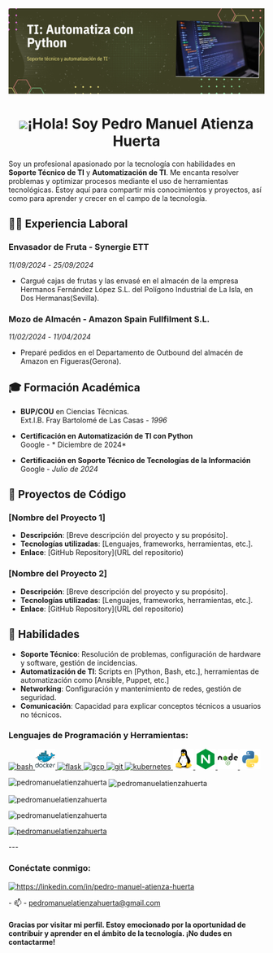 
<img src="soporte-t-ecnic_1734649181 (1).png" alt="Imagen de Soporte Técnico de TI y Automatización de TI con Python">

<h1 align="center"><img src="https://media.giphy.com/media/hvRJCLFzcasrR4ia7z/giphy.gif" width="35"><b>¡Hola! Soy Pedro Manuel Atienza Huerta </b></h1>

Soy un profesional apasionado por la tecnología con habilidades en **Soporte Técnico de TI** y **Automatización de TI**.
Me encanta resolver problemas y optimizar procesos mediante el uso de herramientas tecnológicas.
Estoy aquí para compartir mis conocimientos y proyectos, así como para aprender y crecer en el campo de la tecnología.

## 🧑‍💻 Experiencia Laboral

### Envasador de Fruta - Synergie ETT
*11/09/2024* - *25/09/2024*
- Cargué cajas de frutas y las envasé en el almacén de la empresa Hermanos Fernández López S.L. del Polígono Industrial de La Isla, en Dos Hermanas(Sevilla).  


### Mozo de Almacén - Amazon Spain Fullfilment S.L.
*11/02/2024* - *11/04/2024*
- Preparé pedidos en el Departamento de Outbound del almacén de Amazon en Figueras(Gerona). 



## 🎓 Formación Académica

- **BUP/COU** en Ciencias Técnicas.  
  Ext.I.B. Fray Bartolomé de Las Casas - *1996*

- **Certificación en Automatización de TI con Python**  
  Google - * Diciembre de 2024*
 - **Certificación en Soporte Técnico de Tecnologías de la Información**  
  Google - *Julio de 2024* 

## 🔧 Proyectos de Código

### [Nombre del Proyecto 1]
- **Descripción**: [Breve descripción del proyecto y su propósito].
- **Tecnologías utilizadas**: [Lenguajes, frameworks, herramientas, etc.].
- **Enlace**: [GitHub Repository](URL del repositorio)

### [Nombre del Proyecto 2]
- **Descripción**: [Breve descripción del proyecto y su propósito].
- **Tecnologías utilizadas**: [Lenguajes, frameworks, herramientas, etc.].
- **Enlace**: [GitHub Repository](URL del repositorio)

## 🌟 Habilidades

- **Soporte Técnico**: Resolución de problemas, configuración de hardware y software, gestión de incidencias.
- **Automatización de TI**: Scripts en [Python, Bash, etc.], herramientas de automatización como [Ansible, Puppet, etc.]
- **Networking**: Configuración y mantenimiento de redes, gestión de seguridad.
- **Comunicación**: Capacidad para explicar conceptos técnicos a usuarios no técnicos.


<h3 align="left">Lenguajes de Programación y Herramientas:</h3>
<p align="left"> <a href="https://www.gnu.org/software/bash/" target="_blank" rel="noreferrer"> <img src="https://www.vectorlogo.zone/logos/gnu_bash/gnu_bash-icon.svg" alt="bash" width="40" height="40"/> </a> <a href="https://www.docker.com/" target="_blank" rel="noreferrer"> <img src="https://raw.githubusercontent.com/devicons/devicon/master/icons/docker/docker-original-wordmark.svg" alt="docker" width="40" height="40"/> </a> <a href="https://flask.palletsprojects.com/" target="_blank" rel="noreferrer"> <img src="https://www.vectorlogo.zone/logos/pocoo_flask/pocoo_flask-icon.svg" alt="flask" width="40" height="40"/> </a> <a href="https://cloud.google.com" target="_blank" rel="noreferrer"> <img src="https://www.vectorlogo.zone/logos/google_cloud/google_cloud-icon.svg" alt="gcp" width="40" height="40"/> </a> <a href="https://git-scm.com/" target="_blank" rel="noreferrer"> <img src="https://www.vectorlogo.zone/logos/git-scm/git-scm-icon.svg" alt="git" width="40" height="40"/> </a> <a href="https://kubernetes.io" target="_blank" rel="noreferrer"> <img src="https://www.vectorlogo.zone/logos/kubernetes/kubernetes-icon.svg" alt="kubernetes" width="40" height="40"/> </a> <a href="https://www.linux.org/" target="_blank" rel="noreferrer"> <img src="https://raw.githubusercontent.com/devicons/devicon/master/icons/linux/linux-original.svg" alt="linux" width="40" height="40"/> </a> <a href="https://www.nginx.com" target="_blank" rel="noreferrer"> <img src="https://raw.githubusercontent.com/devicons/devicon/master/icons/nginx/nginx-original.svg" alt="nginx" width="40" height="40"/> </a> <a href="https://nodejs.org" target="_blank" rel="noreferrer"> <img src="https://raw.githubusercontent.com/devicons/devicon/master/icons/nodejs/nodejs-original-wordmark.svg" alt="nodejs" width="40" height="40"/> </a> <a href="https://www.python.org" target="_blank" rel="noreferrer"> <img src="https://raw.githubusercontent.com/devicons/devicon/master/icons/python/python-original.svg" alt="python" width="40" height="40"/> </a> </p>

<p><img align="left" src="https://github-readme-stats.vercel.app/api/top-langs?username=pedromanuelatienzahuerta&show_icons=true&locale=en&layout=compact" alt="pedromanuelatienzahuerta" /></p>

<p>&nbsp;<img align="center" src="https://github-readme-stats.vercel.app/api?username=pedromanuelatienzahuerta&show_icons=true&locale=en" alt="pedromanuelatienzahuerta" /></p>

<p><img align="center" src="https://github-readme-streak-stats.herokuapp.com/?user=pedromanuelatienzahuerta&" alt="pedromanuelatienzahuerta" /></p>

<p align="left"> <img src="https://komarev.com/ghpvc/?username=pedromanuelatienzahuerta&label=Profile%20views&color=0e75b6&style=flat" alt="pedromanuelatienzahuerta" /> </p>

<p align="left"> <a href="https://github.com/ryo-ma/github-profile-trophy"><img src="https://github-profile-trophy.vercel.app/?username=pedromanuelatienzahuerta" alt="pedromanuelatienzahuerta" /></a> </p>


---<h3 align="left">Conéctate conmigo:</h3>
<p align="left">
<a href="https://linkedin.com/in/pedro-manuel-atienza-huerta" target="blank"><img align="center" src="https://raw.githubusercontent.com/rahuldkjain/github-profile-readme-generator/master/src/images/icons/Social/linked-in-alt.svg" alt="https://linkedin.com/in/pedro-manuel-atienza-huerta" height="30" width="40" /></a>
</p>
- 📫 - <a href="mailto:pedromanuelatienzahuerta@gmail.com">pedromanuelatienzahuerta@gmail.com</a>

<h4 align="left">Gracias por visitar mi perfil. Estoy emocionado por la oportunidad de contribuir y aprender en el ámbito de la tecnología. ¡No dudes en contactarme!</h4>

<!---
PedroManuelAtienzaHuerta/PedroManuelAtienzaHuerta is a ✨ special ✨ repository because its `README.md` (this file) appears on your GitHub profile.
You can click the Preview link to take a look at your changes.
--->
